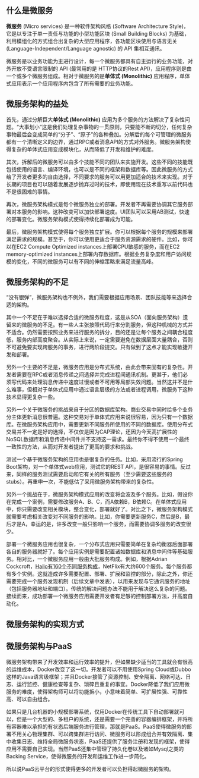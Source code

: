 ## 什么是微服务

**微服务** \(Micro services\) 是一种软件架构风格 \(Software Architecture Style\)，它是以专注于单一责任与功能的小型功能区块 \(Small Building Blocks\) 为基础，利用模组化的方式组合出复杂的大型应用程序，各功能区块使用与语言无关 \(Language-Independent\/Language agnostic\) 的 API 集相互通讯。

微服务是以业务功能为主进行设计，每一个微服务都具有自主运行的业务功能，对外开放不受语言限制的 API \(最常用的是 HTTP协议的Rest API\)，应用程序则是由一个或多个微服务组成。相对于微服务的是**单体式 \(Monolithic\)** 应用程序，单体式应用表示一个应用程序内包含了所有需要的业务功能。

## **微服务架构的益处**

首先，通过分解巨大**单体式 \(Monolithic\)** 应用为多个服务的方法解决了复杂性问题。“大事划小”这是我们处理复杂事物的一贯原则，只要能不断的切分，任何复杂事物最后会变成简单的“分子”、“原子”的各种叠加。分解后的每个可管理的微服务都有一个清晰定义的边界，通过RPC或者消息API的方式对外服务。微服务架构使得复杂的单体式应用变成模块化，从而降低了开发和维护的难度。

其次，拆解后的微服务可以由多个技能不同的团队来实施开发。这些不同的技能既包括使用的语言、编译环境，也可以是不同的框架和数据库等。因此微服务的方式给了开发者更多的自由选择，不同要求的服务可以用更加适合的技术来实现。对于长期的项目也可以随着发展逐步抛弃过时的技术，即使用现在技术重写以前代码也不是很困难的事情。

再次，微服务架构模式是每个微服务独立的部署。开发者不再需要协调其它服务部署对本服务的影响。这种改变可以加快部署速度。UI团队可以采用AB测试，快速的部署变化。微服务架构模式使得持续化部署成为可能。

最后，微服务架构模式使得每个服务独立扩展。你可以根据每个服务的规模来部署满足需求的规模。甚至于，你可以使用更适合于服务资源需求的硬件。比如，你可以在EC2 Compute Optimized instances上部署CPU敏感的服务，而在EC2 memory-optimized instances上部署内存数据库。根据业务复杂度和用户访问规模的变化，不同的微服务可以有不同的伸缩策略来满足流量高峰。

## **微服务架构的不足**

“没有银弹”，微服务架构也不例外，我们需要根据应用场景、团队技能等来选择合适的架构。

其中一个不足在于难以选择合适的微服务粒度，这是从SOA（面向服务架构）遗留来的微服务的不足。有一些人主张按照代码行来分割服务，但这种机械的方式并不适合。仍然需要按照业务来进行服务的拆分，目的还是让每个服务之间耦合程度低，服务内部高度聚合。从实际上来说，一定需要避免在数据层面大量耦合，否则不可避免要实现跨服务的事务，进行两阶段提交。只有做到了这点才能实现敏捷开发和部署。

另外一个主要的不足是，微服务应用是分布式系统，由此会带来固有的复杂性。开发者需要在RPC或者消息传递之间选择并完成进程间通讯机制。更甚于，他们必须写代码来处理消息传递中速度过慢或者不可用等局部失效问题。当然这并不是什么难事，但相对于单体式应用中通过语言层级的方法或者进程调用，微服务下这种技术显得更复杂一些。

另外一个关于微服务的挑战来自于分区的数据库架构。商业交易中同时给多个业务分主体更新消息很普遍。这种交易对于单体式应用来说很容易，因为只有一个数据库。在微服务架构应用中，需要更新不同服务所使用的不同的数据库。使用分布式交易并不一定是好的选择，不仅仅是因为CAP理论，还因为今天高扩展性的NoSQL数据库和消息传递中间件并不支持这一需求。最终你不得不使用一个最终一致性的方法，从而对开发者提出了更高的要求和挑战。

测试一个基于微服务架构的应用也是很复杂的任务。比如，采用流行的Spring Boot架构，对一个单体式web应用，测试它的REST API，是很容易的事情。反过来，同样的服务测试需要启动和它有关的所有服务（至少需要这些服务的stubs）。再重申一次，不能低估了采用微服务架构带来的复杂性。

另外一个挑战在于，微服务架构模式应用的改变将会波及多个服务。比如，假设你在完成一个案例，需要修改服务A、B、C，而A依赖B，B依赖C。在单体式应用中，你只需要改变相关模块，整合变化，部署就好了。对比之下，微服务架构模式就需要考虑相关改变对不同服务的影响。比如，你需要更新服务C，然后是B，最后才是A，幸运的是，许多改变一般只影响一个服务，而需要协调多服务的改变很少。

部署一个微服务应用也很复杂，一个分布式应用只需要简单在复杂均衡器后面部署各自的服务器就好了。每个应用实例是需要配置诸如数据库和消息中间件等基础服务。相对比，一个微服务应用一般由大批服务构成。例如，根据Adrian Cockcroft，[Hailo有160个不同服务构成](https://sudo.hailoapp.com/services/2015/03/09/journey-into-a-microservice-world-part-3/)，NetFlix有大约600个服务。每个服务都有多个实例。这就造成许多需要配置、部署、扩展和监控的部分，除此之外，你还需要完成一个服务发现机制（后续文章中发表），以用来发现与它通讯服务的地址（包括服务器地址和端口）。传统的解决问题办法不能用于解决这么复杂的问题。接续而来，成功部署一个微服务应用需要开发者有足够的控制部署方法，并高度自动化。

## 微服务架构的实现方式

## 微服务架构与PaaS

微服务架构带来了开发效率和运行效率的提升，但如果缺少适当的工具就会有很高的运维成本，Docker改变了这一切。开发者可以不用使用Spring Cloud或Dubbo这样的Java语言级框架；并且Docker接管了资源控制、安全隔离、网络可达、日志、运行监控、健康检查等复杂、琐碎且重复的事宜。Docker降低了我们应用微服务的难度，使得架构师可以将功能拆小，小意味着简单、可扩展性强、可靠性高、可以自由组合。

如果只是几台机器的小规模部署系统，仅用Docker在传统工具下自动部署就可以，但是一个大型的、多租户的系统，还是需要一个完善的容器编排框架，并将所有容器难以承担的有状态后端服务进行管理，那就是PaaS。PaaS使得微服务的部署不用关心物理集群、可以跨集群进行访问、微服务可以形成组合并有效隔离、集中收集日志、维持全局微服务状态，PaaS还提供了服务注册和发现的框架，使得应用不需要自己实现。当然PaaS还集中管理了持久化卷以及诸如Mysql之类的Backing Service，使得微服务的开发和运维工作进一步简化。

所以说PaaS云平台的形式使得更多的开发者可以负担得起微服务的架构。

